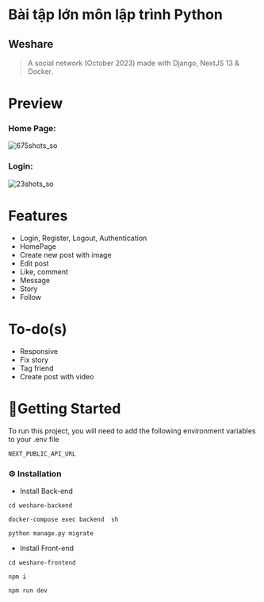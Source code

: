 <h1>Bài tập lớn môn lập trình Python</h1>

<h2>Weshare</h2>


>A social network (October 2023) made with Django, NextJS 13 & Docker.

# Preview

### Home Page:

![675shots_so](https://github.com/huydre/Weshare/assets/80162506/7656847e-4022-4c7c-b378-204c712917ef)

### Login:

![23shots_so](https://github.com/huydre/Weshare/assets/80162506/e78fc840-24d4-4c56-95b5-33709f960fea)



# Features

* Login, Register, Logout, Authentication
* HomePage
* Create new post with image
* Edit post
* Like, comment
* Message
* Story
* Follow

# To-do(s)
* Responsive
* Fix story
* Tag friend
* Create post with video

# 🧰Getting Started

To run this project, you will need to add the following environment variables to your .env file

`NEXT_PUBLIC_API_URL`

### :gear: Installation

* Install Back-end
```
cd weshare-backend
```
```
docker-compose exec backend  sh
```
```
python manage.py migrate
```

* Install Front-end
```
cd weshare-frontend
```
```
npm i
```
```
npm run dev
```

